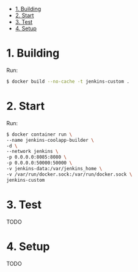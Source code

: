 
- [1. Building](#1-building)
- [2. Start](#2-start)
- [3. Test](#3-test)
- [4. Setup](#4-setup)

# 1. Building

Run:

```bash
$ docker build --no-cache -t jenkins-custom .
```

# 2. Start

Run:

```bash
$ docker container run \
--name jenkins-coolapp-builder \
-d \
--network jenkins \
-p 0.0.0.0:8085:8080 \
-p 0.0.0.0:50000:50000 \
-v jenkins-data:/var/jenkins_home \
-v /var/run/docker.sock:/var/run/docker.sock \
jenkins-custom
```

# 3. Test

TODO

# 4. Setup

TODO
